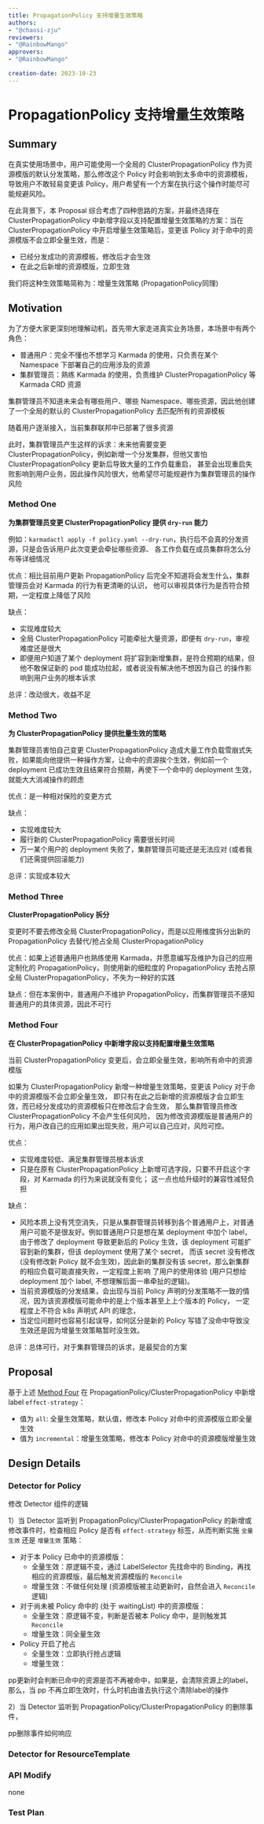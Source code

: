 ```yaml
---
title: PropagationPolicy 支持增量生效策略
authors:
- "@chaosi-zju"
reviewers:
- "@RainbowMango"
approvers:
- "@RainbowMango"

creation-date: 2023-10-23
---
```


# PropagationPolicy 支持增量生效策略

## Summary

在真实使用场景中，用户可能使用一个全局的 ClusterPropagationPolicy 作为资源模版的默认分发策略，那么修改这个 Policy
时会影响到太多命中的资源模板，导致用户不敢轻易变更该 Policy，用户希望有一个方案在执行这个操作时能尽可能规避风险。

在此背景下，本 Proposal 综合考虑了四种思路的方案，并最终选择在 ClusterPropagationPolicy 中新增字段以支持配置增量生效策略的方案：当在 ClusterPropagationPolicy
中开启增量生效策略后，变更该 Policy 对于命中的资源模版不会立即全量生效，而是：

* 已经分发成功的资源模板，修改后才会生效
* 在此之后新增的资源模版，立即生效

我们将这种生效策略简称为：增量生效策略 (PropagationPolicy同理)

## Motivation

为了方便大家更深刻地理解动机，首先带大家走进真实业务场景，本场景中有两个角色：

* 普通用户：完全不懂也不想学习 Karmada 的使用，只负责在某个 Namespace 下部署自己的应用涉及的资源
* 集群管理员：熟练 Karmada 的使用，负责维护 ClusterPropagationPolicy 等 Karmada CRD 资源

集群管理员不知道未来会有哪些用户、哪些 Namespace、哪些资源，因此他创建了一个全局的默认的 ClusterPropagationPolicy 去匹配所有的资源模板

随着用户逐渐接入，当前集群联邦中已部署了很多资源

此时，集群管理员产生这样的诉求：未来他需要变更 ClusterPropagationPolicy，例如新增一个分发集群，但他又害怕 ClusterPropagationPolicy
更新后导致大量的工作负载重启， 甚至会出现重启失败影响到用户业务，因此操作风险很大，他希望尽可能规避作为集群管理员的操作风险

### Method One

**为集群管理员变更 ClusterPropagationPolicy 提供 `dry-run` 能力**

例如：`karmadactl apply -f policy.yaml --dry-run`，执行后不会真的分发资源，只是会告诉用户此次变更会牵扯哪些资源、
各工作负载在成员集群将怎么分布等详细情况

优点：相比目前用户更新 PropagationPolicy 后完全不知道将会发生什么，集群管理员会对 Karmada 的行为有更清晰的认识，
他可以审视具体行为是否符合预期，一定程度上降低了风险

缺点：
* 实现难度较大
* 全局 ClusterPropagationPolicy 可能牵扯大量资源，即便有 `dry-run`，审视难度还是很大
* 即便用户知道了某个 deployment 将扩容到新增集群，是符合预期的结果，但他不敢保证新的 pod 能成功拉起，或者说没有解决他不想因为自己
  的操作影响到用户业务的根本诉求

总评：改动很大，收益不足

### Method Two

**为 ClusterPropagationPolicy 提供批量生效的策略**

集群管理员害怕自己变更 ClusterPropagationPolicy 造成大量工作负载雪崩式失败，如果能向他提供一种操作方案，让命中的资源挨个生效，例如前一个
deployment 已成功生效且结果符合预期，再使下一个命中的 deployment 生效，就能大大消减操作的顾虑

优点：是一种相对保险的变更方式

缺点：
* 实现难度较大
* 履行新的 ClusterPropagationPolicy 需要很长时间
* 万一某个用户的 deployment 失败了，集群管理员可能还是无法应对 (或者我们还需提供回滚能力)

总评：实现成本较大

### Method Three

**ClusterPropagationPolicy 拆分**

变更时不要去修改全局 ClusterPropagationPolicy，而是以应用维度拆分出新的 PropagationPolicy 去替代/抢占全局 ClusterPropagationPolicy

优点：如果上述普通用户也熟练使用 Karmada，并愿意编写及维护为自己的应用定制化的 PropagationPolicy，则使用新的细粒度的
PropagationPolicy 去抢占原全局 ClusterPropagationPolicy，不失为一种好的实践

缺点：但在本案例中，普通用户不维护 PropagationPolicy，而集群管理员不感知普通用户的具体资源，因此不可行

### Method Four

**在 ClusterPropagationPolicy 中新增字段以支持配置增量生效策略**

当前 ClusterPropagationPolicy 变更后，会立即全量生效，影响所有命中的资源模版

如果为 ClusterPropagationPolicy 新增一种增量生效策略，变更该 Policy 对于命中的资源模版不会立即全量生效，
即只有在此之后新增的资源模版才会立即生效，而已经分发成功的资源模板只在修改后才会生效， 
那么集群管理员修改 ClusterPropagationPolicy 不会产生任何风险，
因为修改资源模版是普通用户的行为，用户改自己的应用如果出现失败，用户可以自己应对，风险可控。

优点：

* 实现难度较低、满足集群管理员根本诉求
* 只是在原有 ClusterPropagationPolicy 上新增可选字段，只要不开启这个字段，对 Karmada 的行为来说就没有变化； 
  这一点也给升级时的兼容性减轻负担

缺点：

* 风险本质上没有凭空消失，只是从集群管理员转移到各个普通用户上，对普通用户可能不是很友好。例如普通用户只是想在某 deployment 中加个
  label，由于修改了 deployment 导致更新后的 Policy 生效，该 deployment 可能扩容到新的集群，但该 deployment 使用了某个 secret，
  而该 secret 没有修改 (没有修改新 Policy 就不会生效)，因此新的集群没有该 secret，那么新集群的相应负载可能直接失败，一定程度上影响
  了用户的使用体验 (用户只想给 deployment 加个 label, 不想理解后面一串牵扯的逻辑)。
* 当前资源模版的分发结果，会出现与当前 Policy 声明的分发策略不一致的情况，因为该资源模版可能命中的是上个版本甚至上上个版本的 Policy，
  一定程度上不符合 k8s 声明式 API 的理念，
* 当定位问题时也容易引起误导，如何区分是新的 Policy 写错了没命中导致没生效还是因为增量生效策略暂时没生效。

总评：总体可行，对于集群管理员的诉求，是最契合的方案

## Proposal

基于上述 [Method Four](#method-four) 在 PropagationPolicy/ClusterPropagationPolicy 中新增 label `effect-strategy`：

* 值为 `all`: 全量生效策略，默认值，修改本 Policy 对命中的资源模版立即全量生效
* 值为 `incremental`：增量生效策略，修改本 Policy 对命中的资源模版增量生效

## Design Details

### Detector for Policy

修改 Detector 组件的逻辑

1）当 Detector 监听到 PropagationPolicy/ClusterPropagationPolicy 的新增或修改事件时，检查相应 Policy 
是否有 `effect-strategy` 标签，从而判断实施 `全量生效` 还是 `增量生效` 策略：

* 对于本 Policy 已命中的资源模版：
  * 全量生效：原逻辑不变，通过 LabelSelector 先找命中的 Binding，再找相应的资源模版，最后触发资源模版的 `Reconcile`
  * 增量生效：不做任何处理 (资源模版被主动更新时，自然会进入 `Reconcile` 逻辑)
* 对于尚未被 Policy 命中的 (处于 waitingList) 中的资源模版：
  * 全量生效：原逻辑不变，判断是否被本 Policy 命中，是则触发其 `Reconcile`
  * 增量生效：同全量生效
* Policy 开启了抢占
  * 全量生效：立即执行抢占逻辑
  * 增量生效：

pp更新时会判断已命中的资源是否不再被命中，如果是，会清除资源上的label，那么，当 pp 不再立即生效时，什么时机由谁去执行这个清除label的操作


2）当 Detector 监听到 PropagationPolicy/ClusterPropagationPolicy 的删除事件，

pp删除事件如何响应

### Detector for ResourceTemplate






### API Modify

none

### Test Plan

